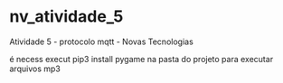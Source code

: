 # nv_atividade_5
Atividade 5 - protocolo mqtt - Novas Tecnologias

é necess execut pip3 install pygame na pasta do projeto para executar arquivos mp3

